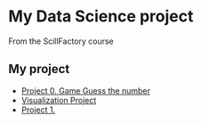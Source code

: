 # My Data Science project

From the ScillFactory course

## My project


* [Project 0. Game Guess the number](https://github.com/OlesyaNori/sf_datasciense/tree/main/project%200) 
* [Visualization Project](____)
* [Project 1.](____)

